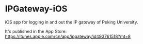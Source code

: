 IPGateway-iOS
=============

iOS app for logging in and out the IP gateway of Peking University.

It's published in the App Store: https://itunes.apple.com/cn/app/ipgateway/id493761518?mt=8
